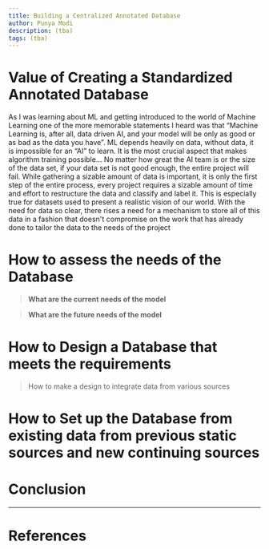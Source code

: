```yaml
---
title: Building a Centralized Annotated Database
author: Punya Modi
description: (tba)
tags: (tba)
---
```


# **Value of Creating a Standardized Annotated Database**

As I was learning about ML and getting introduced to the world of Machine Learning one of the more memorable statements I heard was that “Machine Learning is, after all, data driven AI, and your model will be only as good or as bad as the data you have”. ML depends heavily on data, without data, it is impossible for an “AI” to learn. It is the most crucial aspect that makes algorithm training possible… No matter how great the AI team is or the size of the data set, if your data set is not good enough, the entire project will fail. While gathering a sizable amount of data is important, it is only the first step of the entire process, every project requires a sizable amount of time and effort to restructure the data and classify and label it. This is especially true for datasets used to present a realistic vision of our world. With the need for data so clear, there rises a need for a mechanism to store all of this data in a fashion that doesn't compromise on the  work that has already done to tailor the data to the needs of the project


# How to assess the needs of the Database



> **What are the current needs of the model**

> **What are the future needs of the model**




# How to Design a Database that meets the requirements



> How to make a design to integrate data from various sources  





# How to Set up the Database from existing data from previous static sources and new continuing sources


# Conclusion



---

# References
